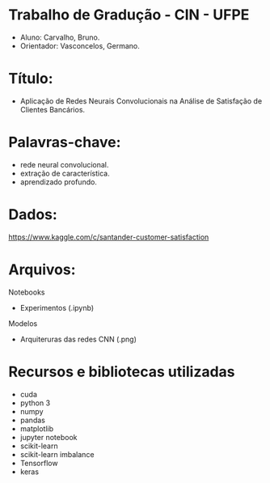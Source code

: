 # Trabalho de Gradução - CIN - UFPE
- Aluno: Carvalho, Bruno. 
- Orientador: Vasconcelos, Germano.

# Título:
- Aplicação de Redes Neurais Convolucionais na Análise de Satisfação de Clientes Bancários.

# Palavras-chave:   
- rede neural convolucional.
- extração de característica.
- aprendizado profundo.

# Dados:
https://www.kaggle.com/c/santander-customer-satisfaction

# Arquivos:

Notebooks
- Experimentos (.ipynb)

Modelos
- Arquiteruras das redes CNN (.png)

# Recursos e bibliotecas utilizadas
- cuda
- python 3
- numpy
- pandas
- matplotlib
- jupyter notebook
- scikit-learn
- scikit-learn imbalance
- Tensorflow
- keras


